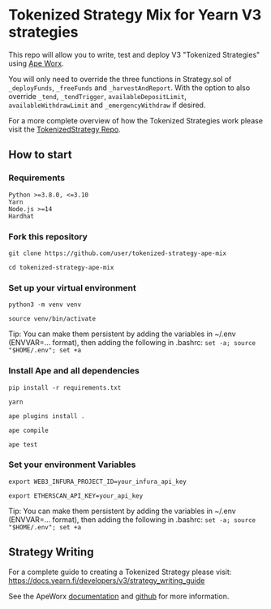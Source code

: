 # Tokenized Strategy Mix for Yearn V3 strategies

This repo will allow you to write, test and deploy V3 "Tokenized Strategies" using [Ape Worx](https://www.apeworx.io/).

You will only need to override the three functions in Strategy.sol of `_deployFunds`, `_freeFunds` and `_harvestAndReport`. With the option to also override `_tend`, `_tendTrigger`, `availableDepositLimit`, `availableWithdrawLimit` and `_emergencyWithdraw` if desired.

For a more complete overview of how the Tokenized Strategies work please visit the [TokenizedStrategy Repo](https://github.com/yearn/tokenized-strategy).

## How to start

### Requirements
    Python >=3.8.0, <=3.10
    Yarn
    Node.js >=14
    Hardhat

### Fork this repository

    git clone https://github.com/user/tokenized-strategy-ape-mix

    cd tokenized-strategy-ape-mix

### Set up your virtual environment

    python3 -m venv venv

    source venv/bin/activate

Tip: You can make them persistent by adding the variables in ~/.env (ENVVAR=... format), then adding the following in .bashrc: `set -a; source "$HOME/.env"; set +a`

### Install Ape and all dependencies

    pip install -r requirements.txt
    
    yarn
    
    ape plugins install .
    
    ape compile
    
    ape test
    
### Set your environment Variables

    export WEB3_INFURA_PROJECT_ID=your_infura_api_key

    export ETHERSCAN_API_KEY=your_api_key

Tip: You can make them persistent by adding the variables in ~/.env (ENVVAR=... format), then adding the following in .bashrc: `set -a; source "$HOME/.env"; set +a`

## Strategy Writing

For a complete guide to creating a Tokenized Strategy please visit: https://docs.yearn.fi/developers/v3/strategy_writing_guide

See the ApeWorx [documentation](https://docs.apeworx.io/ape/stable/) and [github](https://github.com/ApeWorX/ape) for more information.
